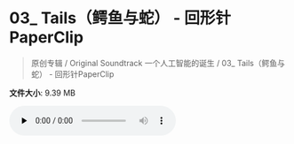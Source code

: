 # 03_ Tails（鳄鱼与蛇） - 回形针PaperClip

> 原创专辑 / Original Soundtrack 一个人工智能的诞生 / 03_ Tails（鳄鱼与蛇） - 回形针PaperClip

**文件大小**: 9.39 MB

<audio preload="none" controls><source src="https://file.hsyhx.top/archive/原创专辑/Original Soundtrack 一个人工智能的诞生/03_ Tails（鳄鱼与蛇） - 回形针PaperClip.mp3" type="audio/mpeg">🤔 您的浏览器不支持此音频格式</audio>